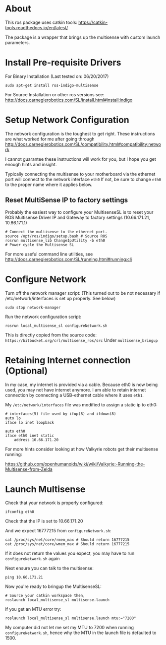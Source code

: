 # About
This ros package uses catkin tools: https://catkin-tools.readthedocs.io/en/latest/

The package is a wrapper that brings up the multisense with custom launch parameters.

# Install Pre-requisite Drivers
For Binary Installation (Last tested on: 06/20/2017)
````
sudo apt-get install ros-indigo-multisense
````
For Source Installation or other ros versions see: http://docs.carnegierobotics.com/SL/install.html#install:indigo

# Setup Network Configuration
The network configuration is the toughest to get right.  These instructions are what worked for me after going through http://docs.carnegierobotics.com/SL/compatibility.html#compatibility:network 

I cannot guarantee these instructions will work for you, but I hope you get enough hints and insight.

Typically connecting the multisense to your motherboard via the ethernet port will connect to the network interface `eth0`
If not, be sure to change `eth0` to the proper name where it applies below.


## Reset MultiSense IP to factory settings
Probably the easiest way to configure your MultisenseSL is to reset your ROS Multisense Driver IP and Gateway to factory settings (10.66.171.21, 10.66.171.1)
````
# Connect the multisense to the ethernet port.
source /opt/ros/indigo/setup.bash # Source ROS
rosrun multisense_lib ChangeIpUtility -b eth0
# Power cycle the Multisense SL
````

For more useful command line utilities, see http://docs.carnegierobotics.com/SL/running.html#running:cli

# Configure Network
Turn off the network manager script: (This turned out to be not necessary if /etc/network/interfaces is set up properly. See below)
````
sudo stop network-manager
````

Run the network configuration script:
````
rosrun local_multisense_sl configureNetwork.sh
````
This is directly copied from the source code: `https://bitbucket.org/crl/multisense_ros/src`
Under `multisense_bringup`

# Retaining Internet connection (Optional)
In my case, my internet is provided via a cable. Because eth0 is now being used, you may not have internet anymore. 
I am able to retain internet connection by connecting a USB-ethernet cable where it uses `eth1`. 

My `/etc/network/interfaces` file was modified to assign a static ip to eth0:

````
# interfaces(5) file used by ifup(8) and ifdown(8)
auto lo
iface lo inet loopback

auto eth0
iface eth0 inet static
    address 10.66.171.20
````

For more hints consider looking at how Valkyrie robots get their multisense running:

https://github.com/openhumanoids/wiki/wiki/Valkyrie:-Running-the-Multisense-from-Zelda

# Launch Multisense
Check that your network is properly configured:
````
ifconfig eth0
````
Check that the IP is set to 10.66.171.20 

And we expect 16777215 from `configureNetwork.sh`:
````
cat /proc/sys/net/core/rmem_max # Should return 16777215
cat /proc/sys/net/core/wmem_max # Should return 16777215
````
If it does not return the values you expect, you may have to run `configureNetwork.sh` again

Next ensure you can talk to the multisense:
````
ping 10.66.171.21 
````

Now you're ready to bringup the MultisenseSL:

````
# Source your catkin workspace then,
roslaunch local_multisense_sl multisense.launch
````
If you get an MTU error try:
````
roslaunch local_multisense_sl multisense.launch mtu:="7200"
````
My computer did not let me set my MTU to 7200 when running `configureNetwork.sh`, hence why the MTU in the launch file is defaulted to 1500.
